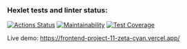 ### Hexlet tests and linter status:
[![Actions Status](https://github.com/YuriyLvov/frontend-project-11/workflows/hexlet-check/badge.svg)](https://github.com/YuriyLvov/frontend-project-11/actions)
[![Maintainability](https://api.codeclimate.com/v1/badges/234cc23f9d26986e06c2/maintainability)](https://codeclimate.com/github/YuriyLvov/frontend-project-11/maintainability)
[![Test Coverage](https://api.codeclimate.com/v1/badges/234cc23f9d26986e06c2/test_coverage)](https://codeclimate.com/github/YuriyLvov/frontend-project-11/test_coverage)

Live demo: https://frontend-project-11-zeta-cyan.vercel.app/
